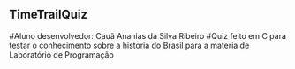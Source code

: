 ## TimeTrailQuiz

#Aluno desenvolvedor: Cauã Ananias da Silva Ribeiro
#Quiz feito em C para testar o conhecimento sobre a historia do Brasil para a materia de Laboratório de Programação

